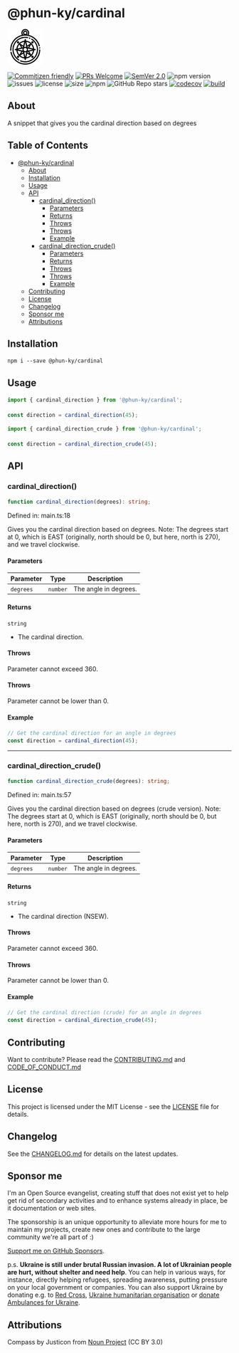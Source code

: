 # @phun-ky/cardinal

![Cardinal: A snippet that gives you the cardinal direction based on degrees](./public/cardinal-logo-small.png)

[![Commitizen friendly](https://img.shields.io/badge/commitizen-friendly-brightgreen.svg)](http://commitizen.github.io/cz-cli/) [![PRs Welcome](https://img.shields.io/badge/PRs-welcome-green.svg)](http://makeapullrequest.com) [![SemVer 2.0](https://img.shields.io/badge/SemVer-2.0-green.svg)](http://semver.org/spec/v2.0.0.html) ![npm version](https://img.shields.io/npm/v/@phun-ky/cardinal) ![issues](https://img.shields.io/github/issues/phun-ky/cardinal) ![license](https://img.shields.io/npm/l/@phun-ky/cardinal) ![size](https://img.shields.io/bundlephobia/min/@phun-ky/cardinal) ![npm](https://img.shields.io/npm/dm/%40phun-ky/cardinal) ![GitHub Repo stars](https://img.shields.io/github/stars/phun-ky/cardinal) [![codecov](https://codecov.io/gh/phun-ky/cardinal/graph/badge.svg?token=VA91DL7ZLZ)](https://codecov.io/gh/phun-ky/cardinal) [![build](https://github.com/phun-ky/cardinal/actions/workflows/check.yml/badge.svg)](https://github.com/phun-ky/cardinal/actions/workflows/check.yml)

## About

A snippet that gives you the cardinal direction based on degrees

## Table of Contents<!-- omit from toc -->

- [@phun-ky/cardinal](#phun-kycardinal)
  - [About](#about)
  - [Installation](#installation)
  - [Usage](#usage)
  - [API](#api)
    - [cardinal_direction()](#cardinal_direction)
      - [Parameters](#parameters)
      - [Returns](#returns)
      - [Throws](#throws)
      - [Throws](#throws-1)
      - [Example](#example)
    - [cardinal_direction_crude()](#cardinal_direction_crude)
      - [Parameters](#parameters-1)
      - [Returns](#returns-1)
      - [Throws](#throws-2)
      - [Throws](#throws-3)
      - [Example](#example-1)
  - [Contributing](#contributing)
  - [License](#license)
  - [Changelog](#changelog)
  - [Sponsor me](#sponsor-me)
  - [Attributions](#attributions)

## Installation

```shell-session
npm i --save @phun-ky/cardinal
```

## Usage

```ts
import { cardinal_direction } from '@phun-ky/cardinal';

const direction = cardinal_direction(45);
```

```ts
import { cardinal_direction_crude } from '@phun-ky/cardinal';

const direction = cardinal_direction_crude(45);
```

## API

### cardinal_direction()

```ts
function cardinal_direction(degrees): string;
```

Defined in: main.ts:18

Gives you the cardinal direction based on degrees.
Note: The degrees start at 0, which is EAST (originally, north should be 0, but here, north is 270),
and we travel clockwise.

#### Parameters

| Parameter | Type     | Description           |
| --------- | -------- | --------------------- |
| `degrees` | `number` | The angle in degrees. |

#### Returns

`string`

- The cardinal direction.

#### Throws

Parameter cannot exceed 360.

#### Throws

Parameter cannot be lower than 0.

#### Example

```ts
// Get the cardinal direction for an angle in degrees
const direction = cardinal_direction(45);
```

---

### cardinal_direction_crude()

```ts
function cardinal_direction_crude(degrees): string;
```

Defined in: main.ts:57

Gives you the cardinal direction based on degrees (crude version).
Note: The degrees start at 0, which is EAST (originally, north should be 0, but here, north is 270),
and we travel clockwise.

#### Parameters

| Parameter | Type     | Description           |
| --------- | -------- | --------------------- |
| `degrees` | `number` | The angle in degrees. |

#### Returns

`string`

- The cardinal direction (NSEW).

#### Throws

Parameter cannot exceed 360.

#### Throws

Parameter cannot be lower than 0.

#### Example

```ts
// Get the cardinal direction (crude) for an angle in degrees
const direction = cardinal_direction_crude(45);
```

## Contributing

Want to contribute? Please read the [CONTRIBUTING.md](https://github.com/phun-ky/cardinal/blob/main/CONTRIBUTING.md) and [CODE_OF_CONDUCT.md](https://github.com/phun-ky/cardinal/blob/main/CODE_OF_CONDUCT.md)

## License

This project is licensed under the MIT License - see the [LICENSE](https://github.com/phun-ky/cardinal/blob/main/LICENSE) file for details.

## Changelog

See the [CHANGELOG.md](https://github.com/phun-ky/cardinal/blob/main/CHANGELOG.md) for details on the latest updates.

## Sponsor me

I'm an Open Source evangelist, creating stuff that does not exist yet to help get rid of secondary activities and to enhance systems already in place, be it documentation or web sites.

The sponsorship is an unique opportunity to alleviate more hours for me to maintain my projects, create new ones and contribute to the large community we're all part of :)

[Support me on GitHub Sponsors](https://github.com/sponsors/phun-ky).

p.s. **Ukraine is still under brutal Russian invasion. A lot of Ukrainian people are hurt, without shelter and need help**. You can help in various ways, for instance, directly helping refugees, spreading awareness, putting pressure on your local government or companies. You can also support Ukraine by donating e.g. to [Red Cross](https://www.icrc.org/en/donate/ukraine), [Ukraine humanitarian organisation](https://savelife.in.ua/en/donate-en/#donate-army-card-weekly) or [donate Ambulances for Ukraine](https://www.gofundme.com/f/help-to-save-the-lives-of-civilians-in-a-war-zone).

## Attributions

Compass by Justicon from <a href="https://thenounproject.com/browse/icons/term/compass/" target="_blank" title="Compass Icons">Noun Project</a> (CC BY 3.0)
